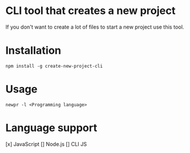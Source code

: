 # CLI tool that creates a new project

If you don't want to create a lot of files to start a new project use this tool.

# Installation

`npm install -g create-new-project-cli`

# Usage

`newpr -l <Programming language>`

# Language support

[x] JavaScript
[] Node.js
[] CLI JS
